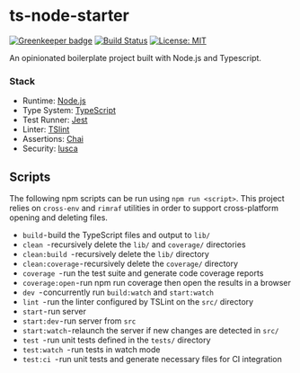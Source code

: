 # ts-node-starter

[![Greenkeeper badge](https://badges.greenkeeper.io/theodesp/ts-node-starter.svg)](https://greenkeeper.io/)
[![Build Status](https://travis-ci.org/theodesp/ts-node-starter.svg?branch=master)](https://travis-ci.org/theodesp/ts-node-starter)
[![License: MIT](https://img.shields.io/badge/license-MIT-blue.svg)](LICENSE)

An opinionated boilerplate project built with Node.js and Typescript.

### Stack

- Runtime: [Node.js](https://nodejs.org/en/)
- Type System: [TypeScript](https://www.typescriptlang.org/)
- Test Runner: [Jest](https://jestjs.io/)
- Linter: [TSlint](https://palantir.github.io/tslint/)
- Assertions: [Chai](https://www.chaijs.com/)
- Security: [lusca](https://github.com/krakenjs/lusca)

## Scripts

The following npm scripts can be run using `npm run <script>`. This project relies on `cross-env` and `rimraf` utilities in order to support cross-platform opening and deleting files.

- `build` - build the TypeScript files and output to `lib/`
- `clean `- recursively delete the `lib/` and `coverage/` directories
- `clean:build `- recursively delete the `lib/` directory
- `clean:coverage` - recursively delete the `coverage/` directory
- `coverage `- run the test suite and generate code coverage reports
- `coverage:open` - run npm run coverage then open the results in a browser
- `dev `- concurrently run `build:watch` and `start:watch` 
- `lint `- run the linter configured by TSLint on the `src/` directory
- `start` - run server
- `start:dev` - run server from `src`
- `start:watch` - relaunch the server if new changes are detected in `src/` 
- `test `- run unit tests defined in the `tests/` directory
- `test:watch `- run tests in watch mode
- `test:ci `- run unit tests and generate necessary files for CI integration
